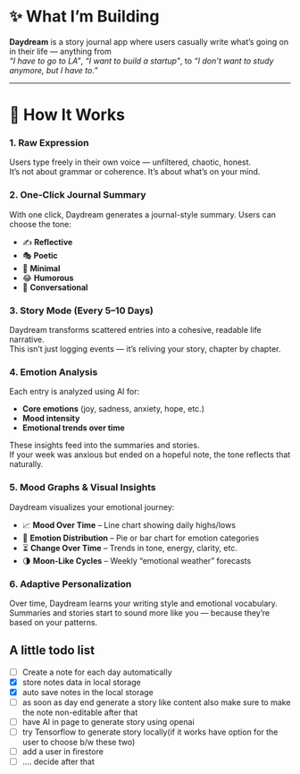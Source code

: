 # ✨ What I’m Building

**Daydream** is a story journal app where users casually write what’s going on in their life — anything from  
_“I have to go to LA”_, _“I want to build a startup”_, to _“I don’t want to study anymore, but I have to.”_

---

# 📝 How It Works

### 1. Raw Expression

Users type freely in their own voice — unfiltered, chaotic, honest.  
It’s not about grammar or coherence. It’s about what’s on your mind.

### 2. One-Click Journal Summary

With one click, Daydream generates a journal-style summary. Users can choose the tone:

- ✍️ **Reflective**
- 🎭 **Poetic**
- 🧠 **Minimal**
- 😂 **Humorous**
- 💬 **Conversational**

### 3. Story Mode (Every 5–10 Days)

Daydream transforms scattered entries into a cohesive, readable life narrative.  
This isn’t just logging events — it’s reliving your story, chapter by chapter.

### 4. Emotion Analysis

Each entry is analyzed using AI for:

- **Core emotions** (joy, sadness, anxiety, hope, etc.)
- **Mood intensity**
- **Emotional trends over time**

These insights feed into the summaries and stories.  
If your week was anxious but ended on a hopeful note, the tone reflects that naturally.

### 5. Mood Graphs & Visual Insights

Daydream visualizes your emotional journey:

- 📈 **Mood Over Time** – Line chart showing daily highs/lows
- 🎨 **Emotion Distribution** – Pie or bar chart for emotion categories
- ⏳ **Change Over Time** – Trends in tone, energy, clarity, etc.
- 🌗 **Moon-Like Cycles** – Weekly “emotional weather” forecasts

### 6. Adaptive Personalization

Over time, Daydream learns your writing style and emotional vocabulary.  
Summaries and stories start to sound more like you — because they’re based on your patterns.

## A little todo list

- [ ] Create a note for each day automatically
- [x] store notes data in local storage
- [x] auto save notes in the local storage
- [ ] as soon as day end generate a story like content also make sure to make the note non-editable after that
- [ ] have AI in page to generate story using openai
- [ ] try Tensorflow to generate story locally(if it works have option for the user to choose b/w these two)
- [ ] add a user in firestore
- [ ] .... decide after that
